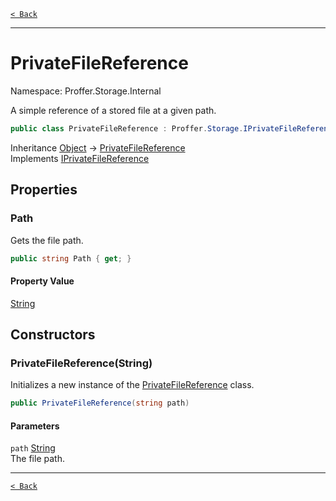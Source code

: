 [`< Back`](./)

---

# PrivateFileReference

Namespace: Proffer.Storage.Internal

A simple reference of a stored file at a given path.

```csharp
public class PrivateFileReference : Proffer.Storage.IPrivateFileReference
```

Inheritance [Object](https://docs.microsoft.com/en-us/dotnet/api/system.object) → [PrivateFileReference](./proffer.storage.internal.privatefilereference)<br>
Implements [IPrivateFileReference](./proffer.storage.iprivatefilereference)

## Properties

### **Path**

Gets the file path.

```csharp
public string Path { get; }
```

#### Property Value

[String](https://docs.microsoft.com/en-us/dotnet/api/system.string)<br>

## Constructors

### **PrivateFileReference(String)**

Initializes a new instance of the [PrivateFileReference](./proffer.storage.internal.privatefilereference) class.

```csharp
public PrivateFileReference(string path)
```

#### Parameters

`path` [String](https://docs.microsoft.com/en-us/dotnet/api/system.string)<br>
The file path.

---

[`< Back`](./)
